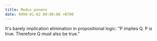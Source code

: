 ```yaml
---
title: Modus ponens
date: 9999-01-02 00:00:00 +0700
---
```


It's barely implication elimination in propositional logic: "P implies Q. P is true. Therefore Q must also be true."
